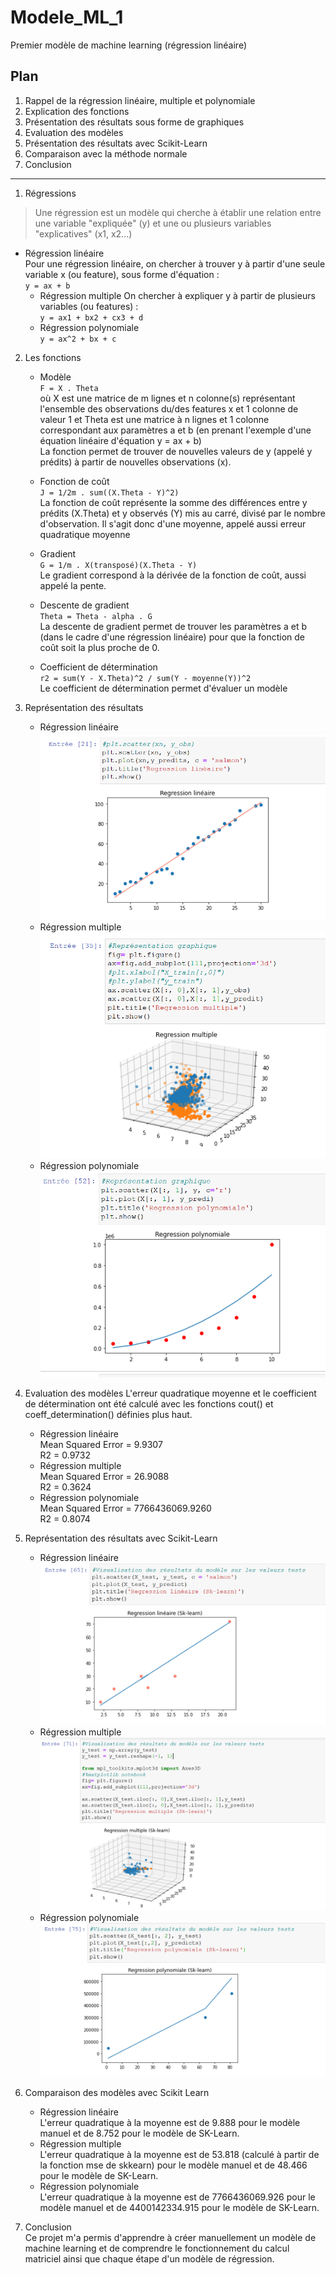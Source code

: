 # Modele_ML_1
 Premier modèle de machine learning (régression linéaire)

## Plan
1. Rappel de la régression linéaire, multiple et polynomiale
2. Explication des fonctions
3. Présentation des résultats sous forme de graphiques
4. Evaluation des modèles
5. Présentation des résultats avec Scikit-Learn
6. Comparaison avec la méthode normale
7. Conclusion

---------------

1. Régressions
> Une régression est un modèle qui cherche à établir une relation entre une variable "expliquée" (y) et une ou plusieurs variables "explicatives" (x1, x2...)    


- Régression linéaire  
Pour une régression linéaire, on chercher à trouver y à partir d'une seule variable x (ou feature), sous forme d'équation :   
`y = ax + b`   
    - Régression multiple
On chercher à expliquer y à partir de plusieurs variables (ou features) :    
`y = ax1 + bx2 + cx3 + d`  
    - Régression polynomiale  
`y = ax^2 + bx + c`   

2. Les fonctions
    - Modèle  
 `F = X . Theta`     
 où X est une matrice de m lignes et n colonne(s) représentant l'ensemble des observations du/des features x et 1 colonne de valeur 1
 et Theta est une matrice à n lignes et 1 colonne correspondant aux paramètres a et b (en prenant l'exemple d'une équation linéaire d'équation y = ax + b)  
La fonction permet de trouver de nouvelles valeurs de y (appelé y prédits) à partir de nouvelles observations (x).

    - Fonction de coût  
`J = 1/2m . sum((X.Theta - Y)^2)`  
La fonction de coût représente la somme des différences entre y prédits (X.Theta) et y observés (Y) mis au carré, divisé par le nombre d'observation. Il s'agit donc d'une moyenne, appelé aussi erreur quadratique moyenne  

    - Gradient  
 `G = 1/m . X(transposé)(X.Theta - Y)`  
 Le gradient correspond à la dérivée de la fonction de coût, aussi appelé la pente.  
 
    - Descente de gradient  
`Theta = Theta - alpha . G`  
La descente de gradient permet de trouver les paramètres a et b (dans le cadre d'une régression linéaire) pour que la fonction de coût soit la plus proche de 0.  

    - Coefficient de détermination  
`r2 = sum(Y - X.Theta)^2 / sum(Y - moyenne(Y))^2`  
Le coefficient de détermination permet d'évaluer un modèle

3. Représentation des résultats
    - Régression linéaire  
![Regression lineaire](https://github.com/PLepelley/Modele_ML_1/blob/main/reg_simple.png)
    - Régression multiple  
![Regression multiple](reg_multiple.png) 
    - Régression polynomiale  
![Regression polynomiale](reg_polynomiale.png)

4. Evaluation des modèles
L'erreur quadratique moyenne et le coefficient de détermination ont été calculé avec les fonctions cout() et coeff_determination() définies plus haut.
    - Régression linéaire  
Mean Squared Error = 9.9307   
R2 = 0.9732  
    - Régression multiple  
Mean Squared Error = 26.9088    
R2 = 0.3624  
    - Régression polynomiale  
Mean Squared Error = 7766436069.9260    
R2 = 0.8074  

5. Représentation des résultats avec Scikit-Learn
    - Régression linéaire  
![Regression lineaire](reg_simple_sklearn.png)
    - Régression multiple  
![Regression multiple](reg_multiple_sklearn.png) 
    - Régression polynomiale  
![Regression polynomiale](reg_polynomiale_sklearn.png)


6. Comparaison des modèles avec Scikit Learn
    - Régression linéaire  
L'erreur quadratique à la moyenne est de 9.888 pour le modèle manuel et de 8.752 pour le modèle de SK-Learn.  
    - Régression multiple  
L'erreur quadratique à la moyenne est de 53.818 (calculé à partir de la fonction mse de skkearn) pour le modèle manuel et de 48.466 pour le modèle de SK-Learn.    
    - Régression polynomiale  
L'erreur quadratique à la moyenne est de 7766436069.926 pour le modèle manuel et de 4400142334.915 pour le modèle de SK-Learn.  

7. Conclusion  
Ce projet m'a permis d'apprendre à créer manuellement un modèle de machine learning et de comprendre le fonctionnement du calcul matriciel ainsi que chaque étape d'un modèle de régression. 
